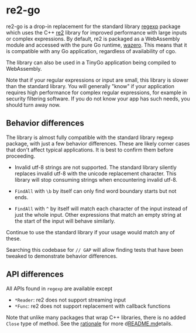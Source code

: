 # re2-go

re2-go is a drop-in replacement for the standard library [regexp][1] package which uses the C++
[re2][2] library for improved performance with large inputs or complex expressions. By default,
re2 is packaged as a WebAssembly module and accessed with the pure Go runtime, [wazero][3].
This means that it is compatible with any Go application, regardless of availability of cgo.

The library can also be used in a TinyGo application being compiled to WebAssembly.

Note that if your regular expressions or input are small, this library is slower than the
standard library. You will generally "know" if your application requires high performance for
complex regular expressions, for example in security filtering software. If you do not know
your app has such needs, you should turn away now.

## Behavior differences

The library is almost fully compatible with the standard library regexp package, with just a few
behavior differences. These are likely corner cases that don't affect typical applications. It is
best to confirm them before proceeding.

- Invalid utf-8 strings are not supported. The standard library silently replaces invalid utf-8
with the unicode replacement character. This library will stop consuming strings when encountering
invalid utf-8.

- `FindAll` with `\b` by itself can only find word boundary starts but not ends.

- `FindAll` with `^` by itself will match each character of the input instead of just the whole input.
Other expressions that match an empty string at the start of the input will behave similarly.

Continue to use the standard library if your usage would match any of these.

Searching this codebase for `// GAP` will allow finding tests that have been tweaked to demonstrate
behavior differences.

## API differences

All APIs found in `regexp` are available except

- `*Reader`: re2 does not support streaming input
- `*Func`: re2 does not support replacement with callback functions

Note that unlike many packages that wrap C++ libraries, there is no added `Close` type of method.
See the [rationale](./RATIONALE.md) for more d[README.md](README.md)etails.

[1]: https://pkg.go.dev/regexp
[2]: https://github.com/google/re2
[3]: https://wazero.io